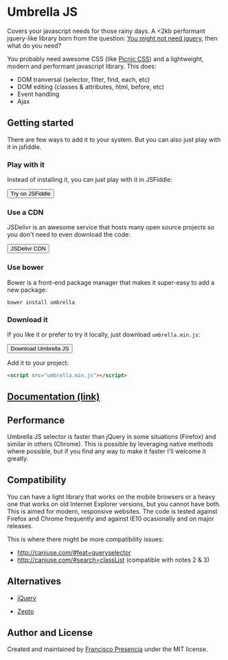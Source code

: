 # Umbrella JS

Covers your javascript needs for those rainy days. A <2kb performant jquery-like library born from the question: [You might not need jquery](http://youmightnotneedjquery.com/), then what do you need?

You probably need awesome CSS (like [Picnic CSS](http://picnicss.com/)) and a lightweight, modern and performant javascript library. This does:

- DOM tranversal (selector, filter, find, each, etc)
- DOM editing (classes & attributes, html, before, etc)
- Event handling
- Ajax


## Getting started

There are few ways to add it to your system. But you can also just play with it in jsfiddle.

### Play with it

Instead of installing it, you can just play with it in JSFiddle:

[<button class="icon-jsfiddle">Try on JSFiddle</button>](https://jsfiddle.net/franciscop/mwpcqddj/)



### Use a CDN

JSDelivr is an awesome service that hosts many open source projects so you don't need to even download the code:

[<button class="icon-link">JSDelivr CDN</button>](http://www.jsdelivr.com/projects/umbrella)


### Use bower

Bower is a front-end package manager that makes it super-easy to add a new package:

```
bower install umbrella
```


### Download it

If you like it or prefer to try it locally, just download `umbrella.min.js`:

[<button class="icon-download">Download Umbrella JS</button>](https://raw.githubusercontent.com/umbrellajs/umbrella/master/umbrella.min.js)

Add it to your project:

```html
<script src="umbrella.min.js"></script>
```




## [Documentation (link)](documentation.md)


## Performance

Umbrella JS selector is faster than jQuery in some situations (Firefox) and similar in others (Chrome). This is possible by leveraging native methods where possible, but if you find any way to make it faster I'll welcome it greatly.


## Compatibility

You can have a light library that works on the mobile browsers or a heavy one that works on old Internet Explorer versions, but you cannot have both. This is aimed for modern, responsive websites. The code is tested against Firefox and Chrome frequently and against IE10 ocasionally and on major releases.

This is where there might be more compatibility issues:
- http://caniuse.com/#feat=queryselector
- http://caniuse.com/#search=classList (compatible with notes 2 & 3)


## Alternatives

- [jQuery](https://jquery.com/)

- [Zepto](http://zeptojs.com/) 


## Author and License

Created and maintained by [Francisco Presencia](https://github.com/FranciscoP) under the MIT license.